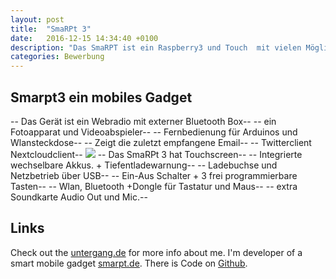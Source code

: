 ```yaml
---
layout: post
title:  "SmaRPt 3"
date:   2016-12-15 14:34:40 +0100
description: "Das SmaRPT ist ein Raspberry3 und Touch  mit vielen Möglichkeiten"
categories: Bewerbung
---
```


  <h2>Smarpt3 ein mobiles Gadget</h2> 
-- Das Gerät ist ein Webradio mit externer Bluetooth Box-- 
-- ein Fotoapparat und Videoabspieler--
-- Fernbedienung für Arduinos und Wlansteckdose--
-- Zeigt die zuletzt empfangene Email--
-- Twitterclient Nextcloudclient--
  <img  src="/jekyll-my-awesome-site/photo/smarpt3.jpg">
-- Das SmaRPt 3 hat Touchscreen--
-- Integrierte wechselbare Akkus. + Tiefentladewarnung--
-- Ladebuchse und Netzbetrieb über USB--
-- Ein-Aus Schalter + 3 frei programmierbare Tasten--
-- Wlan, Bluetooth +Dongle für Tastatur und Maus--
-- extra Soundkarte Audio Out und Mic.--
  

  <h2>Links</h2>

Check out the [untergang.de][untergang] for more info about me. I'm developer of a smart mobile gadget  [smarpt.de][smarpt]. There is Code on [Github][github].


[github]:https://github.com/dewomser
[untergang]:http://www.untergang.de
[smarpt]:http://www.smarpt.de

